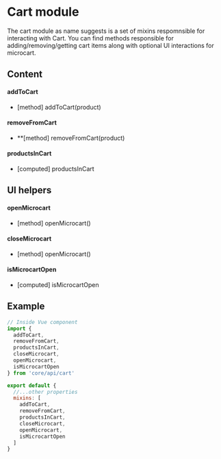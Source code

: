 # Cart module

The cart module as name suggests is a set of mixins respomnsible for interacting with Cart. You can find methods responsible for adding/removing/getting cart items along with optional UI interactions for microcart.

## Content

#### addToCart
- [method] addToCart(product)

#### removeFromCart
- **[method] removeFromCart(product)

#### productsInCart
- [computed] productsInCart

## UI helpers

#### openMicrocart
- [method] openMicrocart()

#### closeMicrocart
- [method] openMicrocart()

#### isMicrocartOpen
- [computed] isMicrocartOpen

## Example

````javascript
// Inside Vue component
import { 
  addToCart, 
  removeFromCart, 
  productsInCart, 
  closeMicrocart,
  openMicrocart,
  isMicrocartOpen
} from 'core/api/cart'

export default {
  //...other properties
  mixins: [
    addToCart, 
    removeFromCart, 
    productsInCart, 
    closeMicrocart,
    openMicrocart,
    isMicrocartOpen
  ]
}
````
